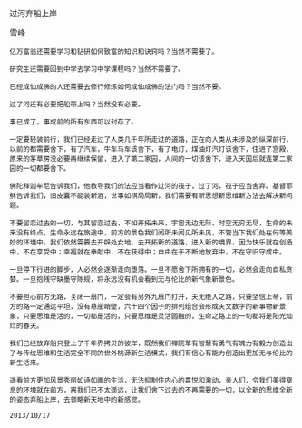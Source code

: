 过河弃船上岸

雪峰


    亿万富翁还需要学习和钻研如何致富的知识和诀窍吗？当然不需要了。

    研究生还需要回到中学去学习中学课程吗？当然不需要了。

    已经成仙成佛的人还需要去修行修炼如何成仙成佛的法门吗？当然不要。

    过了河还有必要把船带上吗？当然没有必要。

    事已成了，事成前的所有东西可以封存了。

    一定要轻装前行，我们已经走过了人类几千年所走过的道路，正在向人类从未涉及的纵深前行，以前的都需要舍下，有了汽车，牛车马车该舍下，有了电灯，煤油灯汽灯该舍下，住进了宫殿，原来的茅草房没必要再继续保留，进入了第二家园，人间的一切该舍下，进入天国后就连第二家园的一切都要舍下。

    佛陀释迦牟尼告诉我们，他教导我们的法应当看作过河的筏子，过了河，筏子应当舍弃。基督耶稣告诉我们，旧皮囊不能装新酒，世事如棋局局新，我们需要有新思想新思维新方法去解决新问题。

    不要留恋过去的一切，与其留恋过去，不如开拓未来，宇宙无边无际，时空无穷无尽，生命的未来没有终点，生命永远在旅途中，前方的景色我们闻所未闻见所未见，不管当下我们处在何等美妙的环境中，我们依然需要去开辟处女地，去开拓新的道路，进入新的境界，因为快乐就在创造中，不在享受中；幸福就在奉献中，不在获得中；自由在于不断地放弃中，不在守旧守成中。

    一旦停下行进的脚步，人必然会逐渐走向堕落。一旦不愿舍下所拥有的一切，必然会走向自私贪婪。一旦抱残守缺墨守陈规，将永远没有机会看到无与伦比的新气象新景色。

    不要担心前方无路，关闭一扇门，一定会有另外九扇门打开，天无绝人之路，只要坚信上帝，前方的路一定通达平坦，没有悬崖峭壁，六十四个因子的排列组合会形成天文数字的新事物新景象，只要思维是活的，一切都是活的，只要思维是灵活圆融的，生命之路上的一切都将是阳光灿烂的春天。

    我们已经放弃船只登上了千年界拷贝的彼岸，既然我们禅院草有智慧有勇气有魄力有毅力创造出了与传统思维和生活完全不同的世外桃源新生活模式，我们有信心有能力创造出更加无与伦比的新生活来。

    遥看前方更加风景秀丽如诗如画的生活，无法抑制住内心的喜悦和激动，亲人们，令我们美得窒息的环境就在前方，离我们已不太遥远，让我们舍下过去的不再需要的一切，以全新的思维全新的姿态弃船上岸，去领略新天地中的新感觉。

    2013/10/17




